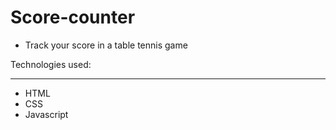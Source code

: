 # Score-counter
- Track your score in a table tennis game

Technologies used:
__________________
- HTML
- CSS
- Javascript
